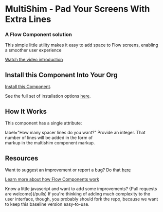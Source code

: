 # MultiShim - Pad Your Screens With Extra Lines #

### A Flow Component solution  ###

This simple little utility makes it easy to add space to Flow screens, enabling a smoother user experience

[Watch the video introduction](https://youtu.be/4ZCiGrGLjso)

## Install this Component Into Your Org ##

[Install this Component](https://login.salesforce.com/packaging/installPackage.apexp?p0=04tB0000000N4ti).

See the full set of installation options [here](/install.md).

## How It Works ##

This component has a single attribute:

label="How many spacer lines do you want?" Provide an integer. That number of lines will be added in the form of </br> markup in the multishim component markup.


## Resources ##

Want to suggest an improvement or report a bug? Do that [here](/issues)

[Learn more about how Flow Components work](/README.md)

Know a little javascript and want to add some improvements? {Pull requests are welcome}(/pulls) If you're thinking of adding much complexity to the user interface, though, you probably should fork the repo, because we want to keep this baseline version easy-to-use.




